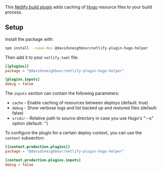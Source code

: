 This [Netlify build plugin](https://docs.netlify.com/integrations/build-plugins/) adds caching of [Hugo](https://gohugo.io/) resource files to your build process.

## Setup

Install the package with:

```bash
npm install --save-dev @davidsneighbour/netlify-plugin-hugo-helper
```

Then add it to your `netlify.toml` file:

```toml
[[plugins]]
package = "@davidsneighbour/netlify-plugin-hugo-helper"

[plugins.inputs]
debug = false
```

The `inputs` section can contain the following parameters:

* `cache` - Enable caching of resources between deploys (default: true)
* `debug` - Show verbose logs and list backed up and restored files (default: false)
* `srcdir` - Relative path to source directory in case you use Hugo's "--s" option (default: '')

To configure the plugin for a certain deploy context, you can use the `context` subsection:

```toml
[[context.production.plugins]]
package = "@davidsneighbour/netlify-plugin-hugo-helper"

[context.production.plugins.inputs]
debug = false
```
